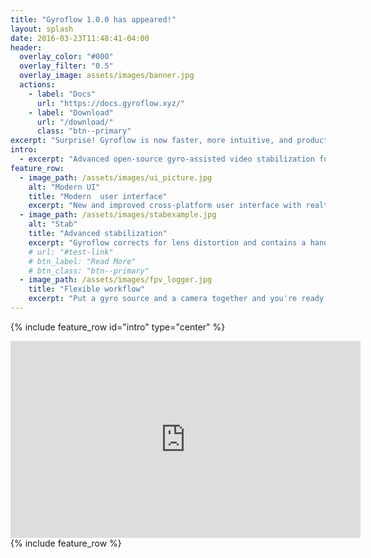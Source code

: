 ```yaml
---
title: "Gyroflow 1.0.0 has appeared!"
layout: splash
date: 2016-03-23T11:48:41-04:00
header:
  overlay_color: "#000"
  overlay_filter: "0.5"
  overlay_image: assets/images/banner.jpg
  actions:
    - label: "Docs"
      url: "https://docs.gyroflow.xyz/"
    - label: "Download"
      url: "/download/"
      class: "btn--primary"
excerpt: "Surprise! Gyroflow is now faster, more intuitive, and production-grade"
intro: 
  - excerpt: "Advanced open-source gyro-assisted video stabilization for cinematography, drone videography, and much more! Bring your cinematic FPV footage to the next level."
feature_row:
  - image_path: /assets/images/ui_picture.jpg
    alt: "Modern UI"
    title: "Modern  user interface"
    excerpt: "New and improved cross-platform user interface with realtime hardware accelerated video playback and blazingly fast video export. And yes, it comes with a dark mode."
  - image_path: /assets/images/stabexample.jpg
    alt: "Stab"
    title: "Advanced stabilization"
    excerpt: "Gyroflow corrects for lens distortion and contains a handful of customizable video smoothing algorithms, including horizon levelling, to achieve exactly the stabilized look you need."
    # url: "#test-link"
    # btn_label: "Read More"
    # btn_class: "btn--primary"
  - image_path: /assets/images/fpv_logger.jpg
    title: "Flexible workflow"
    excerpt: "Put a gyro source and a camera together and you're ready to go. Native support for gyro data from GoPro, Insta360, Sony, Runcam, Drone blackbox etc. and up to 16-bit video processing."
---
```



{% include feature_row id="intro" type="center" %}

<iframe width="560" height="315" src="https://www.youtube.com/embed/f4YD5pGmnxM" frameborder="0" allow="accelerometer; autoplay; clipboard-write; encrypted-media; gyroscope; picture-in-picture" allowfullscreen></iframe>
<br>
{% include feature_row %}
